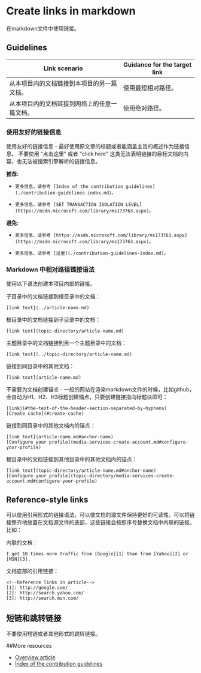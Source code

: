 # Create links in markdown
在markdown文件中使用链接。

## Guidelines

| Link scenario | Guidance for the target link  |
|---------------|-----------|
|从本项目内的文档链接到本项目的另一篇文档。|使用最短相对路径。|
|从本项目内的文档链接到网络上的任意一篇文档。|使用绝对路径。|

### 使用友好的链接信息

使用友好的链接信息 - 最好使用原文章的标题或者能涵盖主旨的概述作为链接信息。 不要使用 “点击这里” 或者 "click here" 这类无法表明链接的目标文档的内容，也无法被搜索引擎解析的链接信息。

**推荐:**

- `更多信息，请参考 [Index of the contribution guidelines](./contribution-guidelines-index.md)。`

- `更多信息，请参考 [SET TRANSACTION ISOLATION LEVEL](https://msdn.microsoft.com/library/ms173763.aspx)。`

**避免:**

- `更多信息，请参考 [https://msdn.microsoft.com/library/ms173763.aspx](https://msdn.microsoft.com/library/ms173763.aspx)。`

- `更多信息，请参考 [这里](./contribution-guidelines-index.md)。`

### Markdown 中相对路径链接语法

使用以下语法创建本项目内部的链接。

子目录中的文档链接到根目录中的文档：

    [link text](../article-name.md)

根目录中的文档链接到子目录中的文档： 

    [link text](topic-directory/article-name.md)

主题目录中的文档链接到另一个主题目录中的文档：

    [link text](../topic-directory/article-name.md)
 
链接到同目录中的其他文档：

    [link text](article-name.md)


不需要为文档创建锚点 - 一般的网站在渲染markdown文件的时候，比如github，会自动为H1、H2、H3标题创建锚点，只要创建链接指向标题块即可：

    [link](#the-text-of-the-header-section-separated-by-hyphens)
    [Create cache](#create-cache)

链接到同目录中的其他文档内的锚点：

    [link text](article-name.md#anchor-name)
    [Configure your profile](media-services-create-account.md#configure-your-profile)

根目录中的文档链接到其他目录中的其他文档内的锚点：

    [link text](topic-directory/article-name.md#anchor-name)
    [Configure your profile](topic-directory/media-services-create-account.md#configure-your-profile)

## Reference-style links

可以使用引用形式的链接语法，可以使文档的源文件保持更好的可读性。可以将链接整齐地放置在文档源文件的底部，这些链接会按照序号替换文档中内联的链接。比如：

内联的文档：

    I get 10 times more traffic from [Google][1] than from [Yahoo][2] or [MSN][3].

文档底部的引用链接：

    <!--Reference links in article-->
    [1]: http://google.com/
    [2]: http://search.yahoo.com/  
    [3]: http://search.msn.com/

## 短链和跳转链接

不要使用短链或者其他形式的跳转链接。

##More resources

- [Overview article](./../README.md)
- [Index of the contribution guidelines](./contribution-guidelines-index.md)
